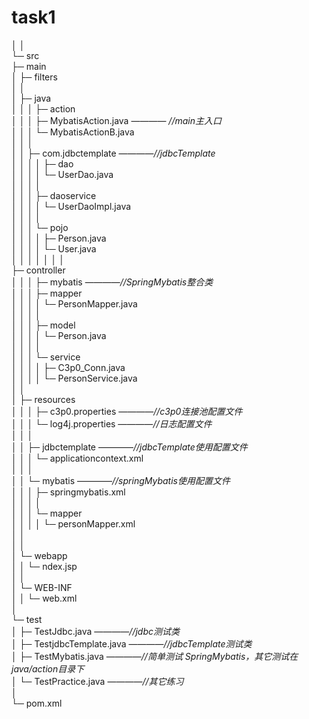 # task1 
│ 
│    
└─ src  
    ├─ main  
    │  ├─ filters  
    │  │  
    │  ├─ java  
    │  │  │
├─ action  
    │  │  │   ├─     MybatisAction.java  ———— *//main主入口*   
    │  │  │   └─     MybatisActionB.java    
    │  │  │        
    │  │  ├─ com.jdbctemplate   ————*//jdbcTemplate*  
    │  │  │   │
├─ dao  
    │  │  │   │    └─    UserDao.java   
    │  │  │   │        
    │  │  │   ├─ daoservice  
    │  │  │   │    └─    UserDaoImpl.java  
    │  │  │   │        
    │  │  │   └─ pojo  
    │  │  │   │     ├─    Person.java  
    │  │  │   │     └─    User.java  
    │  │  │   │
    │  │  │   
├─ controller  
    │  │  │
├─ mybatis  ————*//SpringMybatis整合类*  
    │  │  │     ├─ mapper  
    │  │  │     │   └─     PersonMapper.java  
    │  │  │     │        
    │  │  │     ├─ model  
    │  │  │     │   └─     Person.java  
    │  │  │     │        
    │  │  │     └─ service  
    │  │  │     │    ├─     C3p0_Conn.java    
    │  │  │     │    └─     PersonService.java   
    │  │                
    │  ├─ resources  
    │  │  │  ├─  c3p0.properties ————*//c3p0连接池配置文件*  
    │  │  │  └─  log4j.properties ————*//日志配置文件*  
    │  │  │    
    │  │  ├─ jdbctemplate  ————*//jdbcTemplate使用配置文件*  
    │  │  │   └─   applicationcontext.xml  
    │  │  │        
    │  │  └─ mybatis ————*//springMybatis使用配置文件*  
    │  │   │   ├─ springmybatis.xml  
    │  │   │   │    
    │  │   │   └─ mapper  
    │  │   │   │     └─   personMapper.xml  
    │  │      
    │  │  
    │  └─ webapp  
    │      │  └─ ndex.jsp  
    │      │    
    │      └─ WEB-INF  
    │      │     └─     web.xml  
    │                
    └─ test  
    │     ├─     TestJdbc.java          ————*//jdbc测试类*  
    │     ├─     TestjdbcTemplate.java  ————*//jdbcTemplate测试类*  
    │     ├─     TestMybatis.java       ————*//简单测试 SpringMybatis，其它测试在java/action目录下*  
    │     └─     TestPractice.java      ————*//其它练习*  
    │         
    └─  pom.xml  
